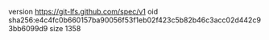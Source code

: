 version https://git-lfs.github.com/spec/v1
oid sha256:e4c4fc0b660157ba90056f53f1eb02f423c5b82b46c3acc02d442c93bb6099d9
size 1358
